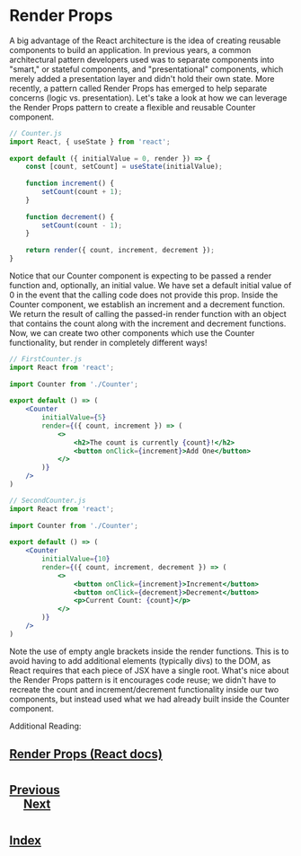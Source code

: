 # Render Props
A big advantage of the React architecture is the idea of creating reusable components to build an application. In previous years, a common architectural pattern developers used was to separate components into "smart," or stateful components, and "presentational" components, which merely added a presentation layer and didn't hold their own state. More recently, a pattern called Render Props has emerged to help separate concerns (logic vs. presentation). Let's take a look at how we can leverage the Render Props pattern to create a flexible and reusable Counter component.
```jsx
// Counter.js
import React, { useState } from 'react';
 
export default ({ initialValue = 0, render }) => {
    const [count, setCount] = useState(initialValue);
 
    function increment() {
        setCount(count + 1);
    }
 
    function decrement() {
        setCount(count - 1);
    }
 
    return render({ count, increment, decrement });
}
```
Notice that our Counter component is expecting to be passed a render function and, optionally, an initial value. We have set a default initial value of 0 in the event that the calling code does not provide this prop. Inside the Counter component, we establish an increment and a decrement function. We return the result of calling the passed-in render function with an object that contains the count along with the increment and decrement functions. Now, we can create two other components which use the Counter functionality, but render in completely different ways!
```jsx
// FirstCounter.js
import React from 'react';
 
import Counter from './Counter';
 
export default () => (
    <Counter
        initialValue={5}
        render={({ count, increment }) => (
            <>
                <h2>The count is currently {count}!</h2>
                <button onClick={increment}>Add One</button>
            </>
        )}
    />
)
```
```jsx
// SecondCounter.js
import React from 'react';
 
import Counter from './Counter';
 
export default () => (
    <Counter
        initialValue={10}
        render={({ count, increment, decrement }) => (
            <>
                <button onClick={increment}>Increment</button>
                <button onClick={decrement}>Decrement</button>
                <p>Current Count: {count}</p>
            </>
        )}
    />
)
```
Note the use of empty angle brackets inside the render functions. This is to avoid having to add additional elements (typically divs) to the DOM, as React requires that each piece of JSX have a single root. What's nice about the Render Props pattern is it encourages code reuse; we didn't have to recreate the count and increment/decrement functionality inside our two components, but instead used what we had already built inside the Counter component.

Additional Reading:

## [Render Props (React docs)](https://reactjs.org/docs/render-props.html#use-render-props-for-cross-cutting-concerns)

#
## [Previous](./012_Context_with_State.md)<span>&nbsp;&nbsp;&nbsp;&nbsp;&nbsp;&nbsp;&nbsp;&nbsp;&nbsp;&nbsp;&nbsp;&nbsp;&nbsp;&nbsp;&nbsp;&nbsp;&nbsp;&nbsp;&nbsp;&nbsp;&nbsp;&nbsp;&nbsp;&nbsp;&nbsp;&nbsp;&nbsp;&nbsp;&nbsp;&nbsp;&nbsp;&nbsp;&nbsp;&nbsp;&nbsp;&nbsp;&nbsp;&nbsp;&nbsp;&nbsp;&nbsp;&nbsp;&nbsp;&nbsp;&nbsp;&nbsp;&nbsp;&nbsp;&nbsp;&nbsp;&nbsp;&nbsp;&nbsp;&nbsp;&nbsp;&nbsp;&nbsp;&nbsp;&nbsp;&nbsp;&nbsp;&nbsp;&nbsp;&nbsp;&nbsp;&nbsp;&nbsp;&nbsp;&nbsp;&nbsp;&nbsp;&nbsp;&nbsp;&nbsp;&nbsp;&nbsp;&nbsp;&nbsp;&nbsp;&nbsp;&nbsp;&nbsp;&nbsp;&nbsp;&nbsp;&nbsp;&nbsp;</span> [Next](./014_Custom_Hooks.md)
#
##  [Index](../../Index.md)